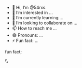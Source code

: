 - 👋 Hi, I’m @54rxs
- 👀 I’m interested in ...
- 🌱 I’m currently learning ...
- 💞️ I’m looking to collaborate on ...
- 📫 How to reach me ...
- 😄 Pronouns: ...
- ⚡ Fun fact: ...

<!---
54rxs/54rxs is a ✨ special ✨ repository because its `README.md` (this file) appears on your GitHub profile.
You can click the Preview link to take a look at your changes.
--->fun fact;
\\\\
